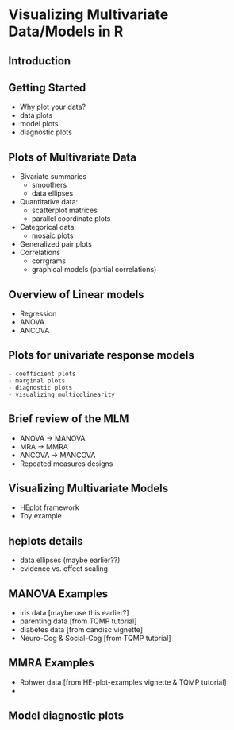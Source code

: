 # Visualizing Multivariate Data/Models in R

## Introduction

## Getting Started

-   Why plot your data?
-   data plots
-   model plots
-   diagnostic plots

## Plots of Multivariate Data

-   Bivariate summaries
    -   smoothers
    -   data ellipses
-   Quantitative data:
    -   scatterplot matrices
    -   parallel coordinate plots
-   Categorical data:
    -   mosaic plots
-   Generalized pair plots
-   Correlations
    -   corrgrams
    -   graphical models (partial correlations)

## Overview of Linear models

-   Regression
-   ANOVA
-   ANCOVA

## Plots for univariate response models

    - coefficient plots
    - marginal plots
    - diagnostic plots
    - visualizing multicolinearity

## Brief review of the MLM

-   ANOVA -\> MANOVA
-   MRA -\> MMRA
-   ANCOVA -\> MANCOVA
-   Repeated measures designs

## Visualizing Multivariate Models

-   HEplot framework
-   Toy example

## heplots details

-   data ellipses (maybe earlier??)
-   evidence vs. effect scaling

## MANOVA Examples

-   iris data \[maybe use this earlier?\]
-   parenting data \[from TQMP tutorial\]
-   diabetes data \[from candisc vignette\]
-   Neuro-Cog & Social-Cog \[from TQMP tutorial\]

## MMRA Examples

-   Rohwer data \[from HE-plot-examples vignette & TQMP tutorial\]
-   

## Model diagnostic plots
